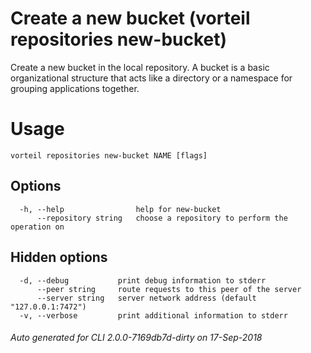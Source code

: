 # Create a new bucket (vorteil repositories new-bucket)

Create a new bucket in the local repository. A bucket is a basic organizational
structure that acts like a directory or a namespace for grouping applications
together.

# Usage

```
vorteil repositories new-bucket NAME [flags]
```

## Options

```
  -h, --help                help for new-bucket
      --repository string   choose a repository to perform the operation on
```

## Hidden options

```
  -d, --debug           print debug information to stderr
      --peer string     route requests to this peer of the server
      --server string   server network address (default "127.0.0.1:7472")
  -v, --verbose         print additional information to stderr
```


###### Auto generated for CLI 2.0.0-7169db7d-dirty on 17-Sep-2018

